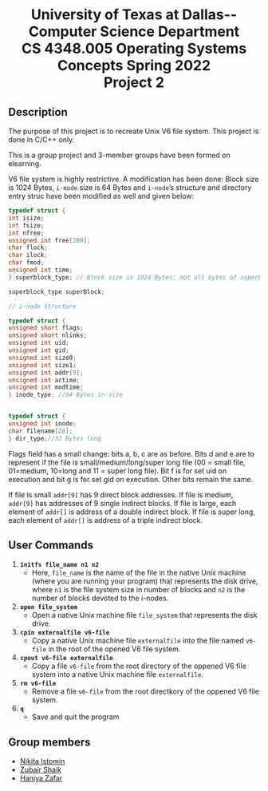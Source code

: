 <div align="center">
  <h1>
    University of Texas at Dallas--Computer Science Department<br>
    CS 4348.005 Operating Systems Concepts Spring 2022<br>
    Project 2
  </h1>
</div>

## Description
The purpose of this project is to recreate Unix V6 file system.
This project is done in C/C++ only.

This is a group project and 3-member groups have been formed on elearning.

V6 file system is highly restrictive. A modification has been done: Block size is 1024 Bytes, `i-node` size is
64 Bytes and `i-node`’s structure and directory entry struc have been modified as well and given below:
```C
typedef struct {
int isize;
int fsize;
int nfree;
unsigned int free[200];
char flock;
char ilock;
char fmod;
unsigned int time;
} superblock_type; // Block size is 1024 Bytes; not all bytes of superblock are used.

superblock_type superBlock;

// i-node Structure

typedef struct {
unsigned short flags;
unsigned short nlinks;
unsigned int uid;
unsigned int gid;
unsigned int size0;
unsigned int size1;
unsigned int addr[9];
unsigned int actime;
unsigned int modtime;
} inode_type; //64 Bytes in size


typedef struct {
unsigned int inode;
char filename[28];
} dir_type;//32 Bytes long
```
Flags field has a small change: bits a, b, c are as before. Bits d and e are to represent if the file is small/medium/long/super long file (00 = small file, 01=medium, 10=long and 11 = super long file). Bit f is for set uid on execution and bit g is for set gid on execution. Other bits remain the same.

If file is small `addr[9]` has 9 direct block addresses. If file is medium, `addr[9]` has addresses of 9 single indirect blocks. If file is large, each element of `addr[]` is address of a double indirect block. If file is super long, each element of `addr[]` is address of a triple indirect block.

## User Commands

1. **`initfs file_name n1 n2`**
   - Here, `file_name` is the name of the file in the native Unix machine (where you are running your program) that represents the disk drive, where `n1` is the file system size in number of blocks and `n2` is the number of blocks devoted to the i-nodes.
2. **`open file_system`**
   - Open a native Unix machine file `file_system` that represents the disk drive.
3. **`cpin externalfile v6-file`**
   - Copy a native Unix machine file `externalfile` into the file named `v6-file` in the root of the opened V6 file system.
4. **`cpout v6-file externalfile`**
   - Copy a file `v6-file` from the root directory of the oppened V6 file system into a native Unix machine file `externalfile`.
5. **`rm v6-file`**
   - Remove a file `v6-file` from the root directkory of the oppened V6 file system.
6. **`q`**
   - Save and quit the program


## Group members
- [Nikita Istomin](https://github.com/NorthPhoenix)
- [Zubair Shaik](https://github.com/ZubairShaik7)
- [Haniya Zafar](https://github.com/han1ya)